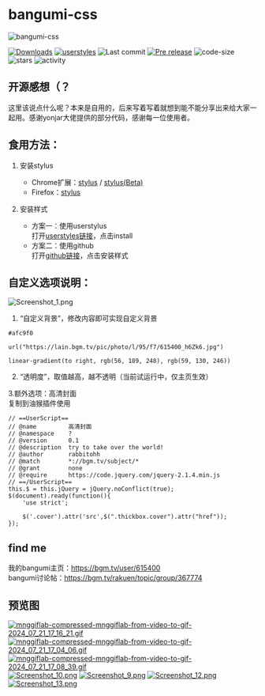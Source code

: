 # bangumi-css
![bangumi-css](https://socialify.git.ci/rabbitohh/bangumi-css/image?description=1&font=Bitter&language=1&logo=https%3A%2F%2Fraw.githubusercontent.com%2Frabbitohh%2Fbangumi-css%2F90500f13513b200a8814f3cd511bb402218c303b%2Fbangumi%2520by-euai%2520from-iconfont.svg&name=1&owner=1&pattern=Circuit%20Board&theme=Light)
  
[![Downloads](https://img.shields.io/github/downloads/rabbitohh/bangumi-css/total?color=teal&style=flat-square)](https://github.com/rabbitohh/bangumi-css/releases)
[![userstyles](https://img.shields.io/badge/Install%20with%20userstyle-66-green.svg?style=flat-square)](https://userstyles.world/style/3225/bangumi)
![Last commit](https://img.shields.io/github/last-commit/rabbitohh/bangumi-css?style=flat-square)
[![Pre release](https://img.shields.io/github/release-pre/rabbitohh/bangumi-css?style=flat-square)](https://github.com/rabbitohh/bangumi-css/releases)
![code-size](https://img.shields.io/github/languages/code-size/rabbitohh/bangumi-css?color=coral&style=flat-square)
![stars](https://img.shields.io/github/stars/rabbitohh/bangumi-css?color=seagreen&style=flat-square)
![activity](https://img.shields.io/github/commit-activity/m/rabbitohh/bangumi-css?style=flat-square)
## 开源感想（？
这里该说点什么呢？本来是自用的，后来写着写着就想到能不能分享出来给大家一起用。感谢yonjar大佬提供的部分代码，感谢每一位使用者。  
  

## 食用方法：
1. 安装stylus
   - Chrome扩展：[stylus](https://chrome.google.com/webstore/detail/stylus/clngdbkpkpeebahjckkjfobafhncgmne) / [stylus(Beta)](https://chromewebstore.google.com/detail/stylus-beta/apmmpaebfobifelkijhaljbmpcgbjbdo)
   - Firefox：[stylus](https://addons.mozilla.org/en-US/firefox/addon/styl-us/)

2. 安装样式
   - 方案一：使用userstylus  
     打开[userstyles链接](https://userstyles.world/style/3225/bangumi)，点击install
   - 方案二：使用github  
     打开[github链接](https://github.com/rabbitohh/bangumi-css/raw/refs/heads/main/%E7%95%AA%E7%BB%84%E8%AE%A1%E5%88%92%E2%80%9C%E6%96%B0%E2%80%9D%E4%B8%BB%E9%A2%98%20by%20rabbitohh.user.css)，点击安装样式

## 自定义选项说明：
![Screenshot_1.png](https://s2.loli.net/2024/12/28/okW35ws7Ojye4PU.png)
1. “自定义背景”，修改内容即可实现自定义背景
```
#afc9f0
```
```
url("https://lain.bgm.tv/pic/photo/l/95/f7/615400_h6Zk6.jpg")
```
```
linear-gradient(to right, rgb(56, 189, 248), rgb(59, 130, 246))
```

2. “透明度”，取值越高，越不透明（当前试运行中，仅主页生效）  

3.额外选项：高清封面  
复制到油猴插件使用
```
// ==UserScript==
// @name         高清封面
// @namespace    ?
// @version      0.1
// @description  try to take over the world!
// @author       rabbitohh
// @match        *://bgm.tv/subject/*
// @grant        none
// @require      https://code.jquery.com/jquery-2.1.4.min.js
// ==/UserScript==
this.$ = this.jQuery = jQuery.noConflict(true);
$(document).ready(function(){
    'use strict';

    $('.cover').attr('src',$(".thickbox.cover").attr("href"));
});
```
## find me  
我的bangumi主页：https://bgm.tv/user/615400  
bangumi讨论帖：https://bgm.tv/rakuen/topic/group/367774  

## 预览图  
<a href="https://smms.app/image/CJ49gEj8G6LBYaw" target="_blank"><img src="https://s2.loli.net/2024/07/21/CJ49gEj8G6LBYaw.gif" alt="mnggiflab-compressed-mnggiflab-from-video-to-gif-2024_07_21_17_16_21.gif"></a>
<a href="https://smms.app/image/2ZvXrNynoRV4u9p" target="_blank"><img src="https://s2.loli.net/2024/07/21/2ZvXrNynoRV4u9p.gif" alt="mnggiflab-compressed-mnggiflab-from-video-to-gif-2024_07_21_17_04_06.gif"></a>
<a href="https://smms.app/image/w1yi6UzgZpcIQ4e" target="_blank"><img src="https://s2.loli.net/2024/07/21/w1yi6UzgZpcIQ4e.gif" alt="mnggiflab-compressed-mnggiflab-from-video-to-gif-2024_07_21_17_08_39.gif"></a>
<a href="https://smms.app/image/McfSAn8KjI4w1Gk" target="_blank"><img src="https://s2.loli.net/2024/07/21/McfSAn8KjI4w1Gk.png" alt="Screenshot_10.png"></a>
<a href="https://smms.app/image/QvAtEgGFe21Kjof" target="_blank"><img src="https://s2.loli.net/2024/07/21/QvAtEgGFe21Kjof.png" alt="Screenshot_9.png"></a>
<a href="https://smms.app/image/YlhVbNLj2Su8oUK" target="_blank"><img src="https://s2.loli.net/2024/07/21/YlhVbNLj2Su8oUK.png" alt="Screenshot_12.png"></a>
<a href="https://smms.app/image/ZQuaX45VkYP6rbt" target="_blank"><img src="https://s2.loli.net/2024/07/21/ZQuaX45VkYP6rbt.png" alt="Screenshot_13.png"></a>
